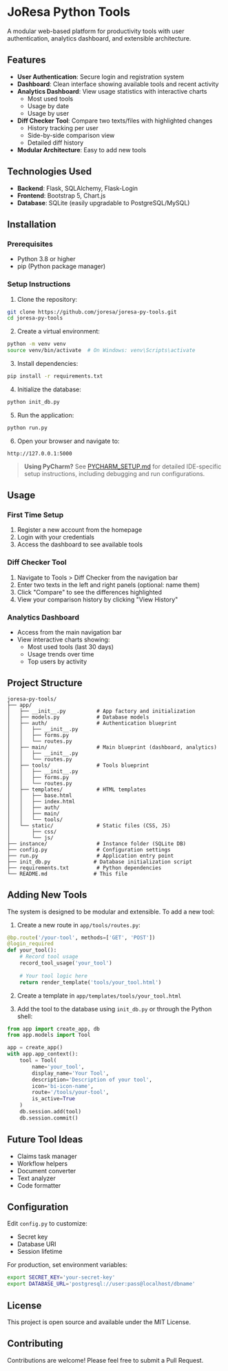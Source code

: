 # JoResa Python Tools

A modular web-based platform for productivity tools with user authentication, analytics dashboard, and extensible architecture.

## Features

- **User Authentication**: Secure login and registration system
- **Dashboard**: Clean interface showing available tools and recent activity
- **Analytics Dashboard**: View usage statistics with interactive charts
  - Most used tools
  - Usage by date
  - Usage by user
- **Diff Checker Tool**: Compare two texts/files with highlighted changes
  - History tracking per user
  - Side-by-side comparison view
  - Detailed diff history
- **Modular Architecture**: Easy to add new tools

## Technologies Used

- **Backend**: Flask, SQLAlchemy, Flask-Login
- **Frontend**: Bootstrap 5, Chart.js
- **Database**: SQLite (easily upgradable to PostgreSQL/MySQL)

## Installation

### Prerequisites

- Python 3.8 or higher
- pip (Python package manager)

### Setup Instructions

1. Clone the repository:
```bash
git clone https://github.com/joresa/joresa-py-tools.git
cd joresa-py-tools
```

2. Create a virtual environment:
```bash
python -m venv venv
source venv/bin/activate  # On Windows: venv\Scripts\activate
```

3. Install dependencies:
```bash
pip install -r requirements.txt
```

4. Initialize the database:
```bash
python init_db.py
```

5. Run the application:
```bash
python run.py
```

6. Open your browser and navigate to:
```
http://127.0.0.1:5000
```

> **Using PyCharm?** See [PYCHARM_SETUP.md](PYCHARM_SETUP.md) for detailed IDE-specific setup instructions, including debugging and run configurations.

## Usage

### First Time Setup

1. Register a new account from the homepage
2. Login with your credentials
3. Access the dashboard to see available tools

### Diff Checker Tool

1. Navigate to Tools > Diff Checker from the navigation bar
2. Enter two texts in the left and right panels (optional: name them)
3. Click "Compare" to see the differences highlighted
4. View your comparison history by clicking "View History"

### Analytics Dashboard

- Access from the main navigation bar
- View interactive charts showing:
  - Most used tools (last 30 days)
  - Usage trends over time
  - Top users by activity

## Project Structure

```
joresa-py-tools/
├── app/
│   ├── __init__.py          # App factory and initialization
│   ├── models.py            # Database models
│   ├── auth/                # Authentication blueprint
│   │   ├── __init__.py
│   │   ├── forms.py
│   │   └── routes.py
│   ├── main/                # Main blueprint (dashboard, analytics)
│   │   ├── __init__.py
│   │   └── routes.py
│   ├── tools/               # Tools blueprint
│   │   ├── __init__.py
│   │   ├── forms.py
│   │   └── routes.py
│   ├── templates/           # HTML templates
│   │   ├── base.html
│   │   ├── index.html
│   │   ├── auth/
│   │   ├── main/
│   │   └── tools/
│   └── static/              # Static files (CSS, JS)
│       ├── css/
│       └── js/
├── instance/                # Instance folder (SQLite DB)
├── config.py                # Configuration settings
├── run.py                   # Application entry point
├── init_db.py              # Database initialization script
├── requirements.txt         # Python dependencies
└── README.md               # This file
```

## Adding New Tools

The system is designed to be modular and extensible. To add a new tool:

1. Create a new route in `app/tools/routes.py`:
```python
@bp.route('/your-tool', methods=['GET', 'POST'])
@login_required
def your_tool():
    # Record tool usage
    record_tool_usage('your_tool')
    
    # Your tool logic here
    return render_template('tools/your_tool.html')
```

2. Create a template in `app/templates/tools/your_tool.html`

3. Add the tool to the database using `init_db.py` or through the Python shell:
```python
from app import create_app, db
from app.models import Tool

app = create_app()
with app.app_context():
    tool = Tool(
        name='your_tool',
        display_name='Your Tool',
        description='Description of your tool',
        icon='bi-icon-name',
        route='/tools/your-tool',
        is_active=True
    )
    db.session.add(tool)
    db.session.commit()
```

## Future Tool Ideas

- Claims task manager
- Workflow helpers
- Document converter
- Text analyzer
- Code formatter

## Configuration

Edit `config.py` to customize:
- Secret key
- Database URI
- Session lifetime

For production, set environment variables:
```bash
export SECRET_KEY='your-secret-key'
export DATABASE_URL='postgresql://user:pass@localhost/dbname'
```

## License

This project is open source and available under the MIT License.

## Contributing

Contributions are welcome! Please feel free to submit a Pull Request.